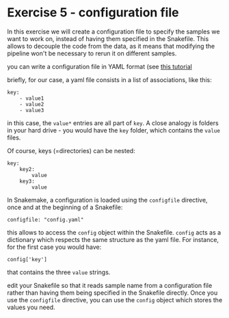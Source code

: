 # Exercise 5 - configuration file

In this exercise we will create a configuration file to specify the samples
we want to work on, instead of having them specified in the Snakefile. This
allows to decouple the code from the data, as it means that modifying the
pipeline won't be necessary to rerun it on different samples.

you can write a configuration file in YAML format (see [this tutorial](https://www.educative.io/blog/yaml-tutorial)

briefly, for our case, a yaml file consists in a list of associations, like this:

```
key:
    - value1
    - value2
    - value3
```

in this case, the `value*` entries are all part of `key`. A close analogy is
folders in your hard drive - you would have the `key` folder, which contains
the `value` files.

Of course, keys (=directories) can be nested:

```
key:
    key2:
        value
    key3:
        value 
```

In Snakemake, a configuration is loaded using the `configfile` directive, once
and at the beginning of a Snakefile:

```
configfile: "config.yaml"
```

this allows to access the `config` object within the Snakefile. `config` acts 
as a dictionary which respects the same structure as the yaml file. For instance,
for the first case you would have:

```
config['key']
```

that contains the three `value` strings.

edit your Snakefile so that it reads sample name from a configuration file
rather than having them being specified in the Snakefile directly.
Once you use the `configfile` directive, you can use the `config`
object which stores the values you need. 
